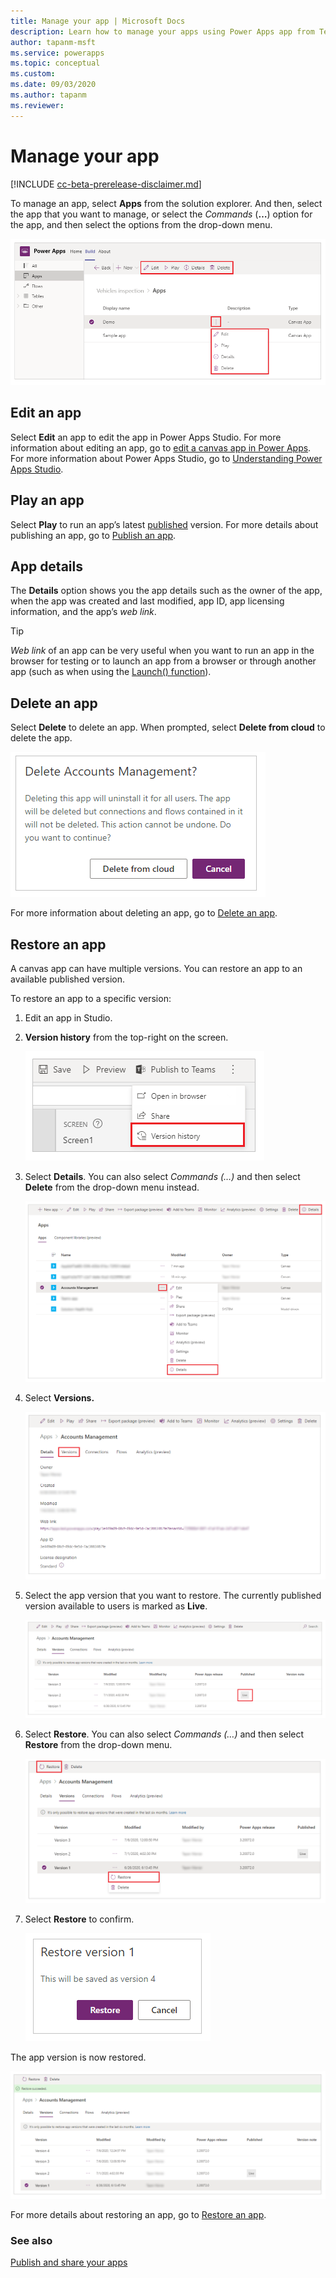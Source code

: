 ```yaml
---
title: Manage your app | Microsoft Docs
description: Learn how to manage your apps using Power Apps app from Teams.
author: tapanm-msft
ms.service: powerapps
ms.topic: conceptual
ms.custom: 
ms.date: 09/03/2020
ms.author: tapanm
ms.reviewer: 
---
```


# Manage your app

[!INCLUDE [cc-beta-prerelease-disclaimer.md](../includes/cc-beta-prerelease-disclaimer.md)]

To manage an app, select **Apps** from the solution explorer. And then, select the app that you want to manage, or select the *Commands* (**…**) option for the app, and then select the options from the drop-down menu.

![Select apps](media/manage-apps-1.png "Select apps")

## Edit an app

Select **Edit** an app to edit the app in Power Apps Studio. For more information about editing an app, go to [edit a canvas app in Power Apps](../maker/canvas-apps/edit-app.md). For more information about Power Apps Studio, go to [Understanding Power Apps Studio](understand-power-apps-studio.md).

## Play an app

Select **Play** to run an app’s latest [published](../maker/canvas-apps/save-publish-app.md) version. For more details about publishing an app, go to [Publish an app](publish-and-share-apps.md).

## App details

The **Details** option shows you the app details such as the owner of the app, when the app was created and last modified, app ID, app licensing information, and the app’s *web link*.

> [!TIP]
> *Web link* of an app can be very useful when you want to run an app in the browser for testing or to launch an app from a browser or through another app (such as when using the [Launch() function](../maker/canvas-apps/functions/function-param.md)).

## Delete an app

Select **Delete** to delete an app. When prompted, select **Delete from cloud** to delete the app.

![Delete app](media/manage-app-2.png "Delete app")

For more information about deleting an app, go to [Delete an app](../maker/canvas-apps/delete-app.md).

## Restore an app

A canvas app can have multiple versions. You can restore an app to an available published version.

To restore an app to a specific version:

1. Edit an app in Studio.

1. **Version history** from the top-right on the screen.

    ![Select version history](media/manage-apps-3.png "Select version history")

1. Select **Details**. You can also select *Commands (…)* and then select **Delete** from the drop-down menu instead.

    ![Select details](media/manage-apps-4.png "Select details")

1. Select **Versions.**

    ![Select versions](media/manage-apps-5.png "Select versions")

1. Select the app version that you want to restore. The currently published version available to users is marked as **Live**.

    ![Select app version](media/manage-app-6.png "Select app version")

1. Select **Restore**. You can also select *Commands (…)* and then select **Restore** from the drop-down menu.

    ![Select restore from menu](media/manage-app-7.png "Select restore from menu")

1. Select **Restore** to confirm.

    ![Select restore](media/manage-app-8.png "Select restore")

The app version is now restored.

![Restored version](media/manage-app-9.png "Restored version")

For more details about restoring an app, go to [Restore an app](../maker/canvas-apps/restore-an-app.md).

### See also

[Publish and share your apps](publish-and-share-apps.md)

